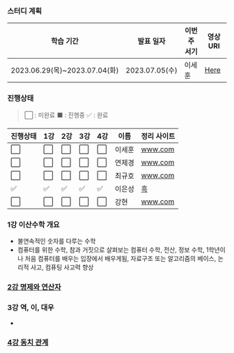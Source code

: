 ### 스터디 계획
|학습 기간|발표 일자|이번주 서기|영상 URI|
|----|----|----|----|
|2023.06.29(목)~2023.07.04(화)|2023.07.05(수)|이세훈|[Here](https://www.youtube.com/playlist?list=PLRx0vPvlEmdDgOIBt9MKQl-uMVrxtac4n)|

### 진행상태
> :white_large_square: : 미완료
> :black_large_square: : 진행중
> :white_check_mark: : 완료

|진행상태|1강|2강|3강|4강|이름|정리 사이트|
|----|----|----|----|----|----|----|
|:white_large_square:|:white_large_square:|:white_large_square:|:white_large_square:|:white_large_square:|이세훈|www.com|
|:white_large_square:|:white_large_square:|:white_large_square:|:white_large_square:|:white_large_square:|연제경|www.com|
|:white_large_square:|:white_large_square:|:white_large_square:|:white_large_square:|:white_large_square:|최규호|www.com|
|:white_check_mark:|:white_check_mark:|:white_check_mark:|:white_check_mark:|:white_check_mark:|이은성|[흑](https://velog.io/@seong_li/%EC%9D%B4%EC%82%B0-%EC%88%98%ED%95%99-%EC%9D%B4%EC%82%B0%EC%88%98%ED%95%99-%EA%B8%B0%EC%B4%88)|
|:white_large_square:|:white_large_square:|:white_large_square:|:white_large_square:|:white_large_square:|강현|www.com|

### 1강 이산수학 개요
 - 불연속적인 숫자를 다루는 수학
 -  컴퓨터를 위한 수학, 참과 거짓으로 살펴보는 컴퓨터 수학, 전산, 정보 수학, 1학년이나 처음 컴퓨터를 배우는 입장에서 배우게됨, 자료구조 또는  알고리즘의 베이스, 논리적 사고, 컴퓨팅 사고력 향상


### [2강 명제와 연산자](/이산-수학/이산수학-기초/명제와-연산자.md)
 
### 3강 역, 이, 대우
- 

### [4강 동치 관계](/이산-수학/이산수학-기초/동치-관계.md)
